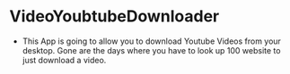 # VideoYoubtubeDownloader
- This App is going to allow you to download Youtube Videos from your desktop. Gone are the days
where you have to look up 100 website to just download a video.
